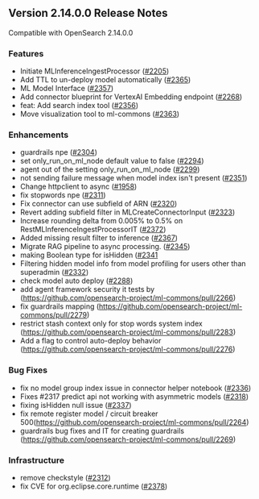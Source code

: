 ## Version 2.14.0.0 Release Notes

Compatible with OpenSearch 2.14.0.0

### Features
* Initiate MLInferencelngestProcessor ([#2205](https://github.com/opensearch-project/ml-commons/pull/2205))
* Add TTL to un-deploy model automatically ([#2365](https://github.com/opensearch-project/ml-commons/pull/2365))
* ML Model Interface ([#2357](https://github.com/opensearch-project/ml-commons/pull/2357))
* Add connector blueprint for VertexAI  Embedding endpoint  ([#2268](https://github.com/opensearch-project/ml-commons/pull/2268))
* feat: Add search index tool ([#2356](https://github.com/opensearch-project/ml-commons/pull/2356))
* Move visualization tool to ml-commons ([#2363](https://github.com/opensearch-project/ml-commons/pull/2363))

### Enhancements
* guardrails npe ([#2304](https://github.com/opensearch-project/ml-commons/pull/2304))
* set only_run_on_ml_node default value to false ([#2294](https://github.com/opensearch-project/ml-commons/pull/2294))
* agent out of the setting only_run_on_ml_node ([#2299](https://github.com/opensearch-project/ml-commons/pull/2299))
* not sending failure message when model index isn't present ([#2351](https://github.com/opensearch-project/ml-commons/pull/2351))
* Change httpclient to async ([#1958](https://github.com/opensearch-project/ml-commons/pull/1958))
* fix stopwords npe ([#2311](https://github.com/opensearch-project/ml-commons/pull/2311))
* Fix connector can use subfield of ARN ([#2320](https://github.com/opensearch-project/ml-commons/pull/2320))
* Revert adding subfield filter in MLCreateConnectorInput ([#2323](https://github.com/opensearch-project/ml-commons/pull/2323))
* Increase rounding delta from 0.005% to 0.5% on RestMLInferenceIngestProcessorIT ([#2372](https://github.com/opensearch-project/ml-commons/pull/2372))
* Added missing result filter to inference ([#2367](https://github.com/opensearch-project/ml-commons/pull/2367))
* Migrate RAG pipeline to async processing. ([#2345](https://github.com/opensearch-project/ml-commons/pull/2345))
* making Boolean type for isHidden ([#2341](https://github.com/opensearch-project/ml-commons/pull/2341）)
* Filtering hidden model info from model profiling for users other than superadmin ([#2332](https://github.com/opensearch-project/ml-commons/pull/2332))
* check model auto deploy  ([#2288](https://github.com/opensearch-project/ml-commons/pull/2288))
* add agent framework security it tests by (https://github.com/opensearch-project/ml-commons/pull/2266)
* fix guardrails mapping (https://github.com/opensearch-project/ml-commons/pull/2279)
* restrict stash context only for stop words system index (https://github.com/opensearch-project/ml-commons/pull/2283)
* Add a flag to control auto-deploy behavior (https://github.com/opensearch-project/ml-commons/pull/2276)


### Bug Fixes

* fix no model group index issue in connector helper notebook ([#2336](https://github.com/opensearch-project/ml-commons/pull/2336))
* Fixes #2317 predict api not working with asymmetric models ([#2318](https://github.com/opensearch-project/ml-commons/pull/2318))
* fixing isHidden null issue  ([#2337](https://github.com/opensearch-project/ml-commons/pull/2337))
* fix remote register model / circuit breaker 500(https://github.com/opensearch-project/ml-commons/pull/2264)
* guardrails bug fixes and IT for creating guardrails (https://github.com/opensearch-project/ml-commons/pull/2269)

### Infrastructure

* remove checkstyle ([#2312](https://github.com/opensearch-project/ml-commons/pull/2312))
* fix CVE for org.eclipse.core.runtime ([#2378](https://github.com/opensearch-project/ml-commons/pull/2378))
